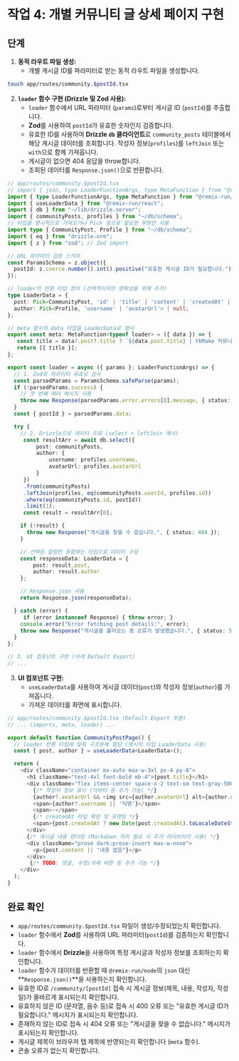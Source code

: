 # 작업 4: 개별 커뮤니티 글 상세 페이지 구현

## 단계

1.  **동적 라우트 파일 생성:**
    *   개별 게시글 ID를 파라미터로 받는 동적 라우트 파일을 생성합니다.
```bash
touch app/routes/community.$postId.tsx
```

2.  **`loader` 함수 구현 (Drizzle 및 Zod 사용):**
    *   `loader` 함수에서 URL 파라미터 (`params`)로부터 게시글 ID (`postId`)를 추출합니다.
    *   **Zod**를 사용하여 `postId`가 유효한 숫자인지 검증합니다.
    *   유효한 ID를 사용하여 **Drizzle `db` 클라이언트**로 `community_posts` 테이블에서 해당 게시글 데이터를 조회합니다. 작성자 정보(`profiles`)를 `leftJoin` 또는 `with`으로 함께 가져옵니다.
    *   게시글이 없으면 404 응답을 throw합니다.
    *   조회된 데이터를 `Response.json()`으로 반환합니다.

```typescript
// app/routes/community.$postId.tsx
// import { json, type LoaderFunctionArgs, type MetaFunction } from "@remix-run/node"; // json 제거
import { type LoaderFunctionArgs, type MetaFunction } from "@remix-run/node"; // Response는 @remix-run/node 또는 전역에서 사용 가능
import { useLoaderData } from "@remix-run/react";
import { db } from "~/lib/drizzle.server";
import { communityPosts, profiles } from "~/db/schema";
// 타입을 명시적으로 가져오거나 Pick 등으로 필요한 부분만 사용
import type { CommunityPost, Profile } from "~/db/schema";
import { eq } from "drizzle-orm";
import { z } from "zod"; // Zod import

// URL 파라미터 검증 스키마
const ParamsSchema = z.object({
  postId: z.coerce.number().int().positive("유효한 게시글 ID가 필요합니다."), // 문자열을 숫자로 변환 및 검증
});

// loader의 반환 타입 정의 (선택적이지만 명확성을 위해 추가)
type LoaderData = {
  post: Pick<CommunityPost, 'id' | 'title' | 'content' | 'createdAt' | 'userId'>;
  author: Pick<Profile, 'username' | 'avatarUrl'> | null;
};

// meta 함수의 data 타입을 LoaderData로 명시
export const meta: MetaFunction<typeof loader> = ({ data }) => {
   const title = data?.post?.title ? `${data.post.title} | YkMake 커뮤니티` : "YkMake | 커뮤니티";
   return [{ title }];
};

export const loader = async ({ params }: LoaderFunctionArgs) => {
  // 1. Zod로 파라미터 유효성 검사
  const parsedParams = ParamsSchema.safeParse(params);
  if (!parsedParams.success) {
    // 첫 번째 에러 메시지 사용
    throw new Response(parsedParams.error.errors[0].message, { status: 400 });
  }
  const { postId } = parsedParams.data;

  try {
    // 2. Drizzle으로 데이터 조회 (select + leftJoin 예시)
     const resultArr = await db.select({
         post: communityPosts,
         author: {
             username: profiles.username,
             avatarUrl: profiles.avatarUrl
         }
     })
     .from(communityPosts)
     .leftJoin(profiles, eq(communityPosts.userId, profiles.id))
     .where(eq(communityPosts.id, postId))
     .limit(1);
     const result = resultArr[0];

    if (!result) {
      throw new Response("게시글을 찾을 수 없습니다.", { status: 404 });
    }

    // 선택된 컬럼만 포함하는 타입으로 데이터 구성
    const responseData: LoaderData = {
        post: result.post,
        author: result.author
    };

    // Response.json 사용
    return Response.json(responseData);

  } catch (error) {
     if (error instanceof Response) { throw error; }
    console.error("Error fetching post details:", error);
    throw new Response("게시글을 불러오는 중 오류가 발생했습니다.", { status: 500 });
  }
};

// 3. UI 컴포넌트 구현 (아래 Default Export)
// ...
```

3.  **UI 컴포넌트 구현:**
    *   `useLoaderData`를 사용하여 게시글 데이터(`post`)와 작성자 정보(`author`)를 가져옵니다.
    *   가져온 데이터를 화면에 표시합니다.

```typescript
// app/routes/community.$postId.tsx (Default Export 부분)
// ... (imports, meta, loader) ...

export default function CommunityPostPage() {
  // loader 반환 타입에 맞춰 구조분해 할당 (명시적 타입 LoaderData 사용)
  const { post, author } = useLoaderData<LoaderData>();

  return (
    <div className="container mx-auto max-w-3xl px-4 py-8">
      <h1 className="text-4xl font-bold mb-4">{post.title}</h1>
      <div className="flex items-center space-x-2 text-sm text-gray-500 mb-6">
        {/* 작성자 정보 표시 (아바타 등 추가 가능) */}
        {author?.avatarUrl && <img src={author.avatarUrl} alt={author.username || ''} className="w-6 h-6 rounded-full mr-1" />}
        <span>{author?.username || '익명'}</span>
        <span>·</span>
        {/* createdAt 타입 확인 및 포맷팅 */}
        <span>{post.createdAt ? new Date(post.createdAt).toLocaleDateString() : ''}</span>
      </div>
      {/* 게시글 내용 렌더링 (Markdown 처리 필요 시 추가 라이브러리 사용) */}
      <div className="prose dark:prose-invert max-w-none">
        <p>{post.content || "내용 없음"}</p>
      </div>
       {/* TODO: 댓글, 수정/삭제 버튼 등 추가 기능 */}
    </div>
  );
}
```

## 완료 확인

*   `app/routes/community.$postId.tsx` 파일이 생성/수정되었는지 확인합니다.
*   `loader` 함수에서 **Zod**를 사용하여 URL 파라미터(`postId`)를 검증하는지 확인합니다.
*   `loader` 함수에서 **Drizzle**을 사용하여 특정 게시글과 작성자 정보를 조회하는지 확인합니다.
*   `loader` 함수가 데이터를 반환할 때 `@remix-run/node`의 `json` 대신 **`Response.json()`**을 사용하는지 확인합니다.
*   유효한 ID로 `/community/[postId]` 접속 시 게시글 정보(제목, 내용, 작성자, 작성일)가 올바르게 표시되는지 확인합니다.
*   유효하지 않은 ID (문자열, 음수 등)로 접속 시 400 오류 또는 "유효한 게시글 ID가 필요합니다." 메시지가 표시되는지 확인합니다.
*   존재하지 않는 ID로 접속 시 404 오류 또는 "게시글을 찾을 수 없습니다." 메시지가 표시되는지 확인합니다.
*   게시글 제목이 브라우저 탭 제목에 반영되는지 확인합니다 (`meta` 함수).
*   콘솔 오류가 없는지 확인합니다. 